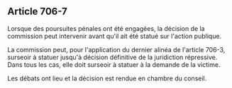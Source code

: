 Article 706-7
----
Lorsque des poursuites pénales ont été engagées, la décision de la commission
peut intervenir avant qu'il ait été statué sur l'action publique.

La commission peut, pour l'application du dernier alinéa de l'article 706-3,
surseoir à statuer jusqu'à décision définitive de la juridiction répressive.
Dans tous les cas, elle doit surseoir à statuer à la demande de la victime.

Les débats ont lieu et la décision est rendue en chambre du conseil.

